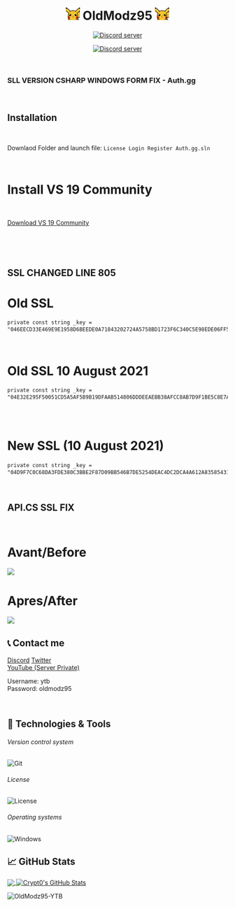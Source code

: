 <h1 align="center">
<img src="https://raw.githubusercontent.com/OldModz95-YTB/OldModz95-YTB/main/hi.gif" height="32" />
OldModz95
<img src="https://raw.githubusercontent.com/OldModz95-YTB/OldModz95-YTB/main/hi.gif" height="32" />
</h1>
<p align="center">
  <a href="https://discord.gg/3t2568W"><img src="https://discordapp.com/api/guilds/465584363489198091/widget.png?style=banner2" alt="Discord server"></a>
</p>
<p align="center">
  <a href="https://discord.gg/M3sTyHtcK4"><img src="https://discordapp.com/api/guilds/705278191404843051/widget.png?style=banner2" alt="Discord server"></a>
</p>

<br>

### SLL VERSION CSHARP WINDOWS FORM FIX - Auth.gg
<br>

## Installation
<br>

Downlaod Folder and launch file: ```License Login Register Auth.gg.sln```

<br>

# Install VS 19 Community
<br>

[Download VS 19 Community](https://visualstudio.microsoft.com/fr/downloads/)

<br>
<br>
<br>

## SSL CHANGED LINE 805

# Old SSL

```
private const string _key = "046EECD33E469E9E1958D6BEEDE0A71843202724A5758BD1723F6C340C5E98EDE06FF5C21B35F359C65B850744729B3AA999B0B6392DA69EDB278EB31DBCE85774";
```

<br>

# Old SSL 10 August 2021

```
private const string _key = "04E32E295F50051CD5A5AF5B9B19DFAAB514806DDDEEAEBB38AFCC8AB7D9F1BE5C8E7A782E377DC198E62A1D091A2ADD63F4AC0A320BC4341AD980E34B47C08DB6";
```


<br>
<br>

# New SSL (10 August 2021)

```
private const string _key = "04D9F7C0C68DA3FDE380C3BBE2F87D09BB546B7DE5254DEAC4DC2DCA4A612A83585431E98B49A91A6D854D1128C133E92D5A6BFED12EF5043FF6AC5E77973135E6";
```

<br>

## API.CS SSL FIX

<br>

# Avant/Before
<img src="https://i.imgur.com/WFQ36pi.png">
<br>

# Apres/After
<img src="https://i.imgur.com/2J84uJl.png">
<br>



## 📞 Contact me

[Discord](https://www.discord.gg/3t2568W)
[Twitter](https://twitter.com/oldmodz95)
<br>
[YouTube (Server Private)](https://exotique.fr2.quickconnect.to/?launchApp=SYNO.SDS.VideoStation.AppInstance#!libOldModz95/N4IgNglgRgTghjAniAXCAFgewLYFMD6AbhACa6YC0A7CADQgDGcALrgOaZKohxhh0gADnDa5UARgC+QA)
<p>Username: ytb <br>
Password: oldmodz95</p>

<br />

## 🔧 Technologies & Tools


###### Version control system

![Git](https://img.shields.io/badge/-Git-000000?style=flat&logo=Git&logoColor=F05032)

###### License

![License](https://img.shields.io/github/license/OldModz95-YTB/version-en-bot-discord-auth.gg)

###### Operating systems

![Windows](https://img.shields.io/badge/-Windows-000000?style=flat&logo=Windows&logoColor=FCC624)


## &#x1f4c8; GitHub Stats

<a href="https://github.com/OldModz95-YTB">
  <img align="center" src="https://github-readme-stats.vercel.app/api/top-langs/?username=OldModz95-YTB&hide=java,html&title_color=ffffff&text_color=c9cacc&icon_color=2bbc8a&bg_color=1d1f21" />
</>
<a href="https://github.com/OldModz95-YTB">
  <img align="center" src="https://github-readme-stats.vercel.app/api?username=OldModz95-YTB&show_icons=true&line_height=27&count_private=true&title_color=ffffff&text_color=c9cacc&icon_color=ffff00&bg_color=1d1f21" alt="Crypt0's GitHub Stats" />
</a>

<p align="left"> <img src="https://komarev.com/ghpvc/?username=OldModz95-YTB" alt="OldModz95-YTB" /> </p>
